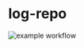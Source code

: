 # log-repo

![example workflow](https://github.com/wallafi01/logs-repo/actions/workflows/main.yml/badge.svg?branch=main&event=pushh)
